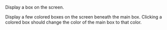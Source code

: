 Display a box on the screen.

Display a few colored boxes on the screen beneath the main box. Clicking a colored box should change the color of the main box to that color.
